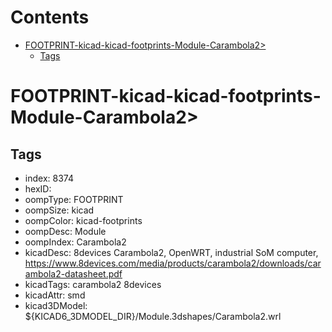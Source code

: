 



Contents
========

* [FOOTPRINT-kicad-kicad-footprints-Module-Carambola2>](#footprint-kicad-kicad-footprints-module-carambola2)
	* [Tags](#tags)

# FOOTPRINT-kicad-kicad-footprints-Module-Carambola2>

## Tags

- index: 8374
- hexID: 
- oompType: FOOTPRINT
- oompSize: kicad
- oompColor: kicad-footprints
- oompDesc: Module
- oompIndex: Carambola2
- kicadDesc: 8devices Carambola2, OpenWRT, industrial SoM computer, https://www.8devices.com/media/products/carambola2/downloads/carambola2-datasheet.pdf
- kicadTags: carambola2 8devices
- kicadAttr: smd
- kicad3DModel: ${KICAD6_3DMODEL_DIR}/Module.3dshapes/Carambola2.wrl
